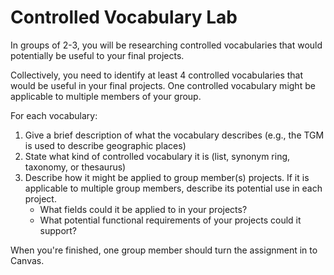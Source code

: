 # Controlled Vocabulary Lab

In groups of 2-3, you will be researching controlled vocabularies that would potentially be useful to your final projects. 

Collectively, you need to identify at least 4 controlled vocabularies that would be useful in your final projects. One controlled vocabulary might be applicable to multiple members of your group. 

For each vocabulary:
1. Give a brief description of what the vocabulary describes (e.g., the TGM is used to describe geographic places)
2. State what kind of controlled vocabulary it is (list, synonym ring, taxonomy, or thesaurus)
3. Describe how it might be applied to group member(s) projects. If it is applicable to multiple group members, describe its potential use in each project.
    - What fields could it be applied to in your projects?
    - What potential functional requirements of your projects could it support?

When you're finished, one group member should turn the assignment in to Canvas. 
